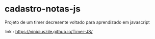 # cadastro-notas-js

Projeto de um timer decresente voltado para aprendizado em javascript

link : https://viniciuszile.github.io/Timer-JS/
